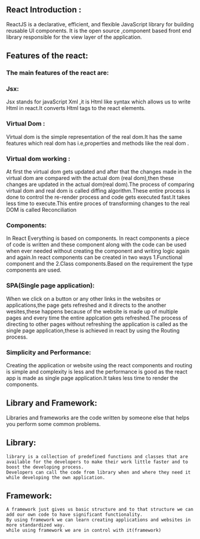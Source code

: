 ## React Introduction :
ReactJS is a declarative, efficient, and flexible JavaScript library for building reusable UI components. 
It is the open source ,component based front end library responsible for the view layer of the application.
## Features of the react:
### The main features of the react are:
### Jsx:
Jsx stands for javaScript Xml ,it is Html like syntax which allows us to write Html in react.It converts Html tags to the react elements.
### Virtual Dom :
 Virtual dom is the simple representation of the real dom.It has the same features which real dom has i.e,properties and methods like the real dom .
 ### Virtual dom working :
 At first the virtual dom gets updated and after that the changes made in the virtual dom are compared with the actual dom (real dom),then these changes are updated in the actual dom(real dom).The process of comparing virtual dom and real dom is called diffing algorithm.These entire process is done to control the re-render process and code gets executed fast.It takes less time to execute.This entire proces of transforming changes to the real DOM is called Reconciliation
### Components:
  In React Everything is based on components. In react components a piece of code is written and these component along with the code can be used when ever needed without creating the component and writing logic again and again.In react components can be created in two ways 1.Functional component and the 2.Class components.Based on the requirement the type components are used.
  ### SPA(Single page application):
  When we click on a button or any other links in the websites or applications,the page gets refreshed and it directs to the another wesites,these happens because of the website is made up of multiple pages and every time the entire applcation gets refreshed.The process of directing to other pages without refreshing the application is called as the single page application,these is achieved in react by using the Routing process.
  ### Simplicity and Performance:
  Creating the application or website using the react components and routing is simple and complexity is less and the performance is good as the react app is made as single page application.It takes less time to render the components.
  ## Library and Framework:
   Libraries and frameworks are the code written by someone else that helps you perform some common problems.
  ## Library:
    library is a collection of predefined functions and classes that are available for the developers to make their work little faster and to boost the developing process.
    Developers can call the code from library when and where they need it while developing the own application.
  ## Framework:
    A framework just gives us basic structure and to that structure we can add our own code to have significant functionality.
    By using framework we can learn creating applications and websites in more standardized way.
    while using framework we are in control with it(framework)





